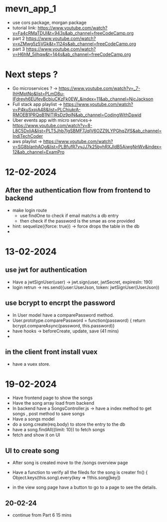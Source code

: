 # mevn_app_1

* use cors package, morgan package
* tutorial link: https://www.youtube.com/watch?v=Fa4cRMaTDUI&t=943s&ab_channel=freeCodeCamp.org
* part 2 https://www.youtube.com/watch?v=xZMwg5z5VGk&t=1124s&ab_channel=freeCodeCamp.org
* part 3 https://www.youtube.com/watch?v=H6hM_5ilhqw&t=144s&ab_channel=freeCodeCamp.org


# Next steps  ?
* Go microservices ? -> https://www.youtube.com/watch?v=_7-IhHMptNo&list=PLmD8u-IFdreyh6EUfevBcbiuCKzFk0EW_&index=11&ab_channel=NicJackson
* Full stack app playlist -> https://www.youtube.com/watch?v=P4kuSxpjA48&list=PLChiukrA-RMOEB1PRQqB1NITIRsDz9pIN&ab_channel=CodingWithDawid
* Uber events app with micro services-> https://www.youtube.com/watch?v=8-L8C5DxIiA&list=PLT5Jhb7lgSBMF7JqIV6OZZ9LYPGhqZjfS&ab_channel=IndiTechCoder
* aws playlist -> https://www.youtube.com/watch?v=SG8blanhAOg&list=PLBfufR7vyJJ7k25byhRXJldB5AiwgNnWv&index=12&ab_channel=ExamPro


# 12-02-2024
## After the authentication flow from frontend to backend
* make login route
  * use findOne to check if email matchs a db entry
  * then check if the password is the smae as one provided
* hint: sequelize({force: true}) -> force drops the table in the db
* 

# 13-02-2024
## use jwt for authentication
* Have a jwtSignUser(user) -> jwt.sign(user, jwtSecret, expiresIn: 190)
* login retrun -> res.send({user:UserJson, token: jwtSignUser(UserJson))

## use bcrypt to encrpt the password
* In User model have a comparePassword method.
 *  User.prototype.comparePassword = function(password) { return bcrypt.compareAsync(password, this.password)}
*  have hooks -> beforeCreate, update, save (41 mins)
*  

## in the client front install vuex
* have a vuex store.

# 19-02-2024
* Have frontend page to show the songs
* Have the song array load from backend
* In backend have a SongsController.js -> have a index method to get songs , post method to save songs
* Have a songs model
*  do a song.create(req.body)  to store the entry to the db 
*  have a song.findAll({limit: 10})  to fetch songs
* fetch and show it on UI

## UI to create song
* After song is created move to the /songs overview page
* Have a function to verify all the fileds for the song is creater
  fn() {
  Object.keys(this.song).every(key => !!this.song[key])

* in the view song page have a button to go to a page to see the details.

## 20-02-24
* continue from Part 6 15 mins
